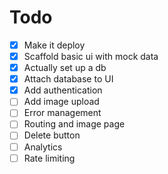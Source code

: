 # Todo

- [x] Make it deploy
- [x] Scaffold basic ui with mock data
- [x] Actually set up a db
- [x] Attach database to UI
- [x] Add authentication
- [ ] Add image upload
- [ ] Error management
- [ ] Routing and image page
- [ ] Delete button
- [ ] Analytics
- [ ] Rate limiting
